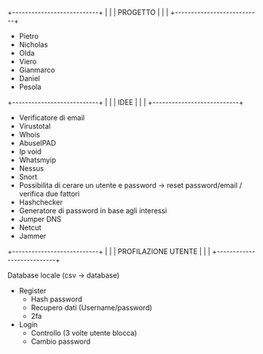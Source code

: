 +---------------------------+
|                           |
|         PROGETTO          |
|                           |
+---------------------------+
 
- Pietro
- Nicholas
- Olda
- Viero
- Gianmarco
- Daniel
- Pesola


+---------------------------+
|                           |
|           IDEE            |
|                           |
+---------------------------+

- Verificatore di email
- Virustotal
- Whois
- AbuseIPAD
- Ip void
- Whatsmyip
- Nessus
- Snort
- Possibilita di cerare un utente e password -> reset password/email / verifica due fattori
- Hashchecker
- Generatore di password in base agli interessi
- Jumper DNS
- Netcut
- Jammer




+---------------------------+
|                           |
|    PROFILAZIONE UTENTE    |
|                           |
+---------------------------+

Database locale (csv -> database)
- Register
    - Hash password
    - Recupero dati (Username/password)
    - 2fa
- Login
    - Controllo (3 volte utente blocca)
    - Cambio password

